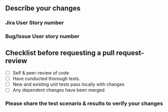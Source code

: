 ## Describe your changes

### Jira User Story number
### Bug/Issue User story number

## Checklist before requesting a pull request-review
- [ ] Self & peer-review of code
- [ ] Have conducted thorough tests.
- [ ] New and existing unit tests pass locally with changes
- [ ] Any dependent changes have been merged

### Please share the test scenario & results to verify your changes
